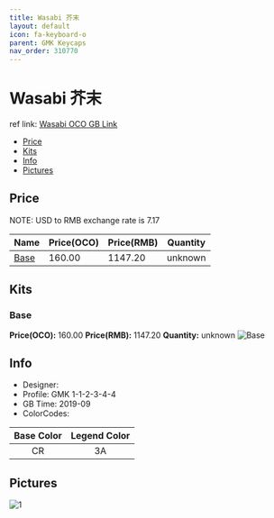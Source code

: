 ```yaml
---
title: Wasabi 芥末
layout: default
icon: fa-keyboard-o
parent: GMK Keycaps
nav_order: 310770
---
```


# Wasabi 芥末

ref link: [Wasabi OCO GB Link](https://www.originativeco.com/products/wasabi)

* [Price](#price)
* [Kits](#kits)
* [Info](#info)
* [Pictures](#pictures)


## Price
NOTE: USD to RMB exchange rate is 7.17

| Name          | Price(OCO)    |  Price(RMB) | Quantity |
| ------------- | ------------ |  ---------- | -------- |
|[Base](#base)|160.00|1147.20|unknown|


## Kits
### Base
**Price(OCO):** 160.00    **Price(RMB):** 1147.20    **Quantity:** unknown
<img src="{{ 'assets/images/gmk-keycaps/wasabi/kits_pics/base.jpg' | relative_url }}" alt="Base" class="image featured">


## Info
* Designer: 
* Profile: GMK 1-1-2-3-4-4
* GB Time: 2019-09
* ColorCodes: 

| Base Color     | Legend Color
| :-------------: | :------------:
|CR|3A

## Pictures
<img src="{{ 'assets/images/gmk-keycaps/wasabi/rendering_pics/1.jpg' | relative_url }}" alt="1" class="image featured">
